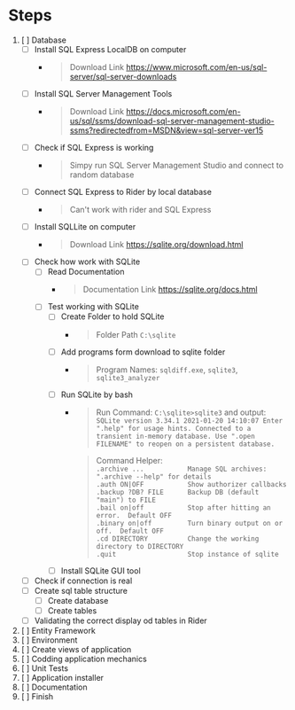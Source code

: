 # Steps

1. [ ]  Database
    - [ ] Install SQL Express LocalDB on computer
        -  > Download Link https://www.microsoft.com/en-us/sql-server/sql-server-downloads
    - [ ] Install SQL Server Management Tools
        - > Download Link https://docs.microsoft.com/en-us/sql/ssms/download-sql-server-management-studio-ssms?redirectedfrom=MSDN&view=sql-server-ver15
    - [ ] Check if SQL Express is working
        - > Simpy run SQL Server Management Studio and connect to random database
    - [ ] Connect SQL Express to Rider by local database
        - > Can't work with rider and SQL Express
    - [ ] Install SQLLite on computer
        - > Download Link https://sqlite.org/download.html
    - [ ] Check how work with SQLite
        - [ ] Read Documentation
            - > Documentation Link https://sqlite.org/docs.html
        - [ ] Test working with SQLite
            - [ ] Create Folder to hold SQLite
                - > Folder Path `C:\sqlite`
            - [ ] Add programs form download to sqlite folder
                - > Program Names: `sqldiff.exe`, `sqlite3`, `sqlite3_analyzer`
            - [ ] Run SQLite by bash
                - > Run Command: `C:\sqlite>sqlite3` and output: `SQLite version 3.34.1 2021-01-20 14:10:07
                                                                  Enter ".help" for usage hints.
                                                                  Connected to a transient in-memory database.
                                                                  Use ".open FILENAME" to reopen on a persistent database.`
                
                    >Command Helper: <br>
                    `.archive ...           Manage SQL archives: ".archive --help" for details` <br>
                    `.auth ON|OFF           Show authorizer callbacks` <br>
                    `.backup ?DB? FILE      Backup DB (default "main") to FILE` <br>
                    `.bail on|off           Stop after hitting an error.  Default OFF` <br>
                    `.binary on|off         Turn binary output on or off.  Default OFF` <br>
                    `.cd DIRECTORY          Change the working directory to DIRECTORY` <br>
                    `.quit                  Stop instance of sqlite` <br>
            - [ ] Install SQLite GUI tool
                
    - [ ] Check if connection is real
    - [ ] Create sql table structure
        - [ ] Create database
        - [ ] Create tables
    - [ ] Validating the correct display od tables in Rider
2. [ ] Entity Framework
3. [ ] Environment
4. [ ] Create views of application
5. [ ] Codding application mechanics
6. [ ] Unit Tests 
7. [ ] Application installer
8. [ ] Documentation
9. [ ] Finish
 
     